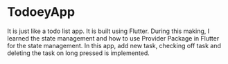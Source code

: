 # TodoeyApp
It is just like a todo list app. It is built using Flutter. During this making, I learned the state management and how to use Provider Package in Flutter for the state management. In this app, add new task, checking off task and deleting the task on long pressed is implemented.

